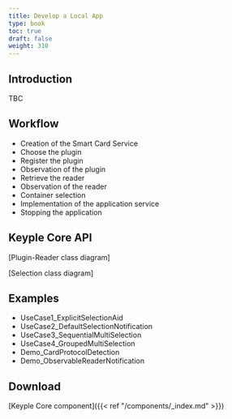 ```yaml
---
title: Develop a Local App
type: book
toc: true
draft: false
weight: 310
---
```


## Introduction
TBC

## Workflow
* Creation of the Smart Card Service
* Choose the plugin
* Register the plugin
* Observation of the plugin
* Retrieve the reader
* Observation of the reader
* Container selection
* Implementation of the application service
* Stopping the application

## Keyple Core API

[Plugin-Reader class diagram]

[Selection class diagram]

## Examples

* UseCase1_ExplicitSelectionAid
* UseCase2_DefaultSelectionNotification
* UseCase3_SequentialMultiSelection
* UseCase4_GroupedMultiSelection
* Demo_CardProtocolDetection
* Demo_ObservableReaderNotification

## Download

[Keyple Core component]({{< ref "/components/_index.md" >}})
